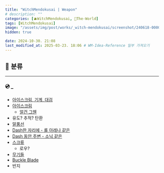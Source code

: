 ```yaml
---
title: "WitchMendokusai | Weapon"
# description: ""
categories: [🫐WitchMendokusai, 🥥The-World]
tags: [WitchMendokusai]
image: "/assets/img/post/works/_witch-mendokusai/screenshot/240618-000000.png"
hidden: true

date: 2024-10-30. 21:08
last_modified_at: 2025-03-23. 18:06 # WM-Idea-Reference 일부 가져오기
---
```


## 📀 분류

---

### 💿 _

- [아이스크림, 기계, 대검](https://twitter.com/eiken3kyuboy/status/1679986765959168001?s=20)
- [아이스크림](https://x.com/Irc14786149/status/1778044874786562061)
  - [얼건 그웬](https://x.com/monakan_japan/status/1639639372621574144?s=20)
- 유도? 추적? 탄환
- [말풍선](https://x.com/syake_3560/status/1771552734635831350)
- [Dash한 자리에 - 롤 아레나 같은](https://x.com/FriendlyFoeDev/status/1771585988688519362)
- [Dash 동안 주변 - 소닉 같은](https://x.com/YakobSoup/status/1771535638619111921)
- [스크류](https://x.com/FeverDevJohnny/status/1781469390640230632)
  - 로우?
- [무기들](https://x.com/BroseGross/status/1800190221826605208)
- [Buckle Blade](https://x.com/imcertly/status/1810208601547383105)
- 반지
